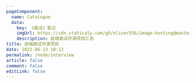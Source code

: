 ```yaml
---
pageComponent:
  name: Catalogue
  data:
    key: 《面试》笔记
    imgUrl: https://cdn.staticaly.com/gh/oliver556/image-hosting@master/table-of-contents/surroundings.4py6bn4koni0.webp
    description: 前端面试开源项目汇总
title: 前端面试开源项目
date: 2022-06-13 10:13
permalink: /node/interview
article: false
comment: false
editLink: false
---
```

